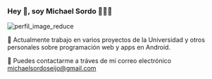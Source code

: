 ### Hey 👋, soy Michael Sordo 👨🏻‍💻 

![perfil_image_reduce](https://user-images.githubusercontent.com/49002900/140220610-5e608c9a-b68a-4ba1-a7f9-25c6920300b5.png)

🌱 Actualmente trabajo en varios proyectos de la Universidad y otros personales sobre programación web y apps en Android.

💬 Puedes contactarme a tráves de mi correo electrónico michaelsordoseijo@gmail.com


